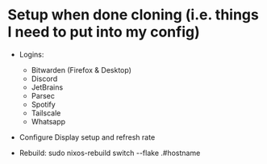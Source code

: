 # Setup when done cloning (i.e. things I need to put into my config)
* Logins:
    * Bitwarden (Firefox & Desktop)
    * Discord
    * JetBrains
    * Parsec
    * Spotify
    * Tailscale
    * Whatsapp

* Configure Display setup and refresh rate
* Rebuild: sudo nixos-rebuild switch --flake .#hostname